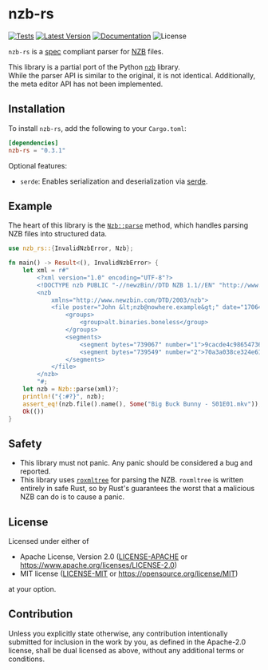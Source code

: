 nzb-rs
========

[![Tests](https://img.shields.io/github/actions/workflow/status/Ravencentric/nzb-rs/tests.yml?label=tests)](https://github.com/Ravencentric/nzb-rs/actions/workflows/tests.yml)
[![Latest Version](https://img.shields.io/crates/v/nzb-rs)](https://crates.io/crates/nzb-rs)
[![Documentation](https://docs.rs/nzb-rs/badge.svg)](https://docs.rs/nzb-rs)
![License](https://img.shields.io/crates/l/nzb-rs)

`nzb-rs` is a [spec](https://sabnzbd.org/wiki/extra/nzb-spec) compliant parser for [NZB](https://en.wikipedia.org/wiki/NZB) files.

This library is a partial port of the Python [`nzb`](https://pypi.org/project/nzb/) library.  
While the parser API is similar to the original, it is not identical. Additionally, the meta editor API has not been implemented.

## Installation

To install `nzb-rs`, add the following to your `Cargo.toml`:

```toml
[dependencies]
nzb-rs = "0.3.1"
```

Optional features:

- `serde`: Enables serialization and deserialization via [serde](https://crates.io/crates/serde).

## Example

The heart of this library is the [`Nzb::parse`][] method, which handles parsing NZB files into structured data.

<!-- Replacement intra-doc links for GitHub and crates.io. See https://linebender.org/blog/doc-include -->
[`Nzb::parse`]: https://docs.rs/nzb-rs/latest/nzb_rs/struct.Nzb.html#method.parse

```rust
use nzb_rs::{InvalidNzbError, Nzb};

fn main() -> Result<(), InvalidNzbError> {
    let xml = r#"
        <?xml version="1.0" encoding="UTF-8"?>
        <!DOCTYPE nzb PUBLIC "-//newzBin//DTD NZB 1.1//EN" "http://www.newzbin.com/DTD/nzb/nzb-1.1.dtd">
        <nzb
            xmlns="http://www.newzbin.com/DTD/2003/nzb">
            <file poster="John &lt;nzb@nowhere.example&gt;" date="1706440708" subject="[1/1] - &quot;Big Buck Bunny - S01E01.mkv&quot; yEnc (1/2) 1478616">
                <groups>
                    <group>alt.binaries.boneless</group>
                </groups>
                <segments>
                    <segment bytes="739067" number="1">9cacde4c986547369becbf97003fb2c5-9483514693959@example</segment>
                    <segment bytes="739549" number="2">70a3a038ce324e618e2751e063d6a036-7285710986748@example</segment>
                </segments>
            </file>
        </nzb>
        "#;
    let nzb = Nzb::parse(xml)?;
    println!("{:#?}", nzb);
    assert_eq!(nzb.file().name(), Some("Big Buck Bunny - S01E01.mkv"));
    Ok(())
}

```

## Safety

- This library must not panic. Any panic should be considered a bug and reported.
- This library uses [`roxmltree`](https://crates.io/crates/roxmltree) for parsing the NZB. `roxmltree` is written entirely in safe Rust, so by Rust's guarantees the worst that a malicious NZB can do is to cause a panic.

## License

Licensed under either of

 * Apache License, Version 2.0
   ([LICENSE-APACHE](https://github.com/Ravencentric/nzb-rs/blob/main/LICENSE-APACHE) or <https://www.apache.org/licenses/LICENSE-2.0>)
 * MIT license
   ([LICENSE-MIT](https://github.com/Ravencentric/nzb-rs/blob/main/LICENSE-MIT) or <https://opensource.org/license/MIT>)

at your option.

## Contribution

Unless you explicitly state otherwise, any contribution intentionally submitted
for inclusion in the work by you, as defined in the Apache-2.0 license, shall be
dual licensed as above, without any additional terms or conditions.
